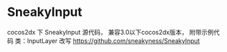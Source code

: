 SneakyInput
===========

cocos2dx 下 SneakyInput 源代码， 兼容3.0以下cocos2dx版本，   附带示例代码  类：InputLayer                                           改写 https://github.com/sneakyness/SneakyInput       
